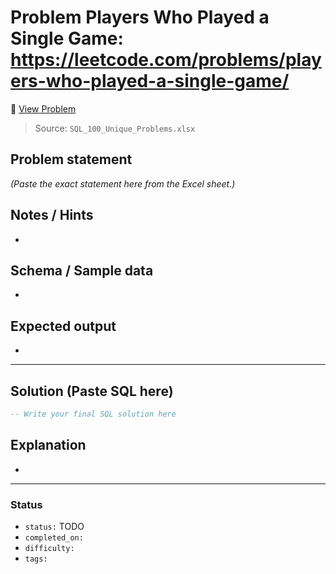 # Problem Players Who Played a Single Game: https://leetcode.com/problems/players-who-played-a-single-game/

🔗 [View Problem](https://leetcode.com/problems/players-who-played-a-single-game/)

> Source: `SQL_100_Unique_Problems.xlsx`

## Problem statement
*(Paste the exact statement here from the Excel sheet.)*

## Notes / Hints
- 

## Schema / Sample data
- 

## Expected output
- 

---

## Solution (Paste SQL here)
```sql
-- Write your final SQL solution here
```

## Explanation
- 

---

### Status
- `status:` TODO
- `completed_on:` 
- `difficulty:` 
- `tags:` 
